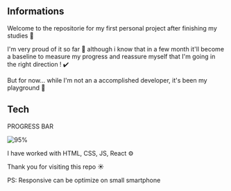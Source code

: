 ## Informations

Welcome to the repositorie for my first personal project after finishing my studies 👋

I'm very proud of it so far 🤗 although i know that in a few month it'll become a baseline to measure my progress and reassure myself that I'm going in the right direction ! ✔️

But for now... while I'm not an a accomplished developer, it's been my playground 🧱

## Tech

PROGRESS BAR 

![95%](https://progress-bar.dev/95/)

I have worked with HTML, CSS, JS, React ⚙️ 

Thank you for visiting this repo ☀️


PS: Responsive can be optimize on small smartphone 
